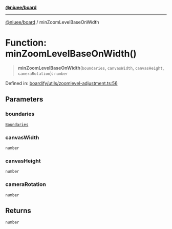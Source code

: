 [**@niuee/board**](../README.md)

***

[@niuee/board](../globals.md) / minZoomLevelBaseOnWidth

# Function: minZoomLevelBaseOnWidth()

> **minZoomLevelBaseOnWidth**(`boundaries`, `canvasWidth`, `canvasHeight`, `cameraRotation`): `number`

Defined in: [boardify/utils/zoomlevel-adjustment.ts:56](https://github.com/niuee/board/blob/cc09a87e934160adef876c4e11d51fd97e78653d/src/boardify/utils/zoomlevel-adjustment.ts#L56)

## Parameters

### boundaries

[`Boundaries`](../type-aliases/Boundaries.md)

### canvasWidth

`number`

### canvasHeight

`number`

### cameraRotation

`number`

## Returns

`number`
